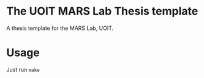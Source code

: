 # The UOIT MARS Lab Thesis template

A thesis template for the MARS Lab, UOIT.

# Usage

Just run `make`





